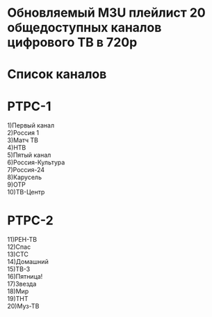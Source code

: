 # Обновляемый M3U плейлист 20 общедоступных каналов цифрового ТВ в 720p
# Список каналов
# РТРС-1
1)Первый канал   
2)Россия 1   
3)Матч ТВ   
4)НТВ   
5)Пятый канал   
6)Россия-Культура   
7)Россия-24   
8)Карусель   
9)ОТР    
10)ТВ-Центр   

# РТРС-2
11)РЕН-ТВ   
12)Спас   
13)СТС   
14)Домашний   
15)ТВ-3   
16)Пятница!   
17)Звезда   
18)Мир   
19)ТНТ    
20)Муз-ТВ 